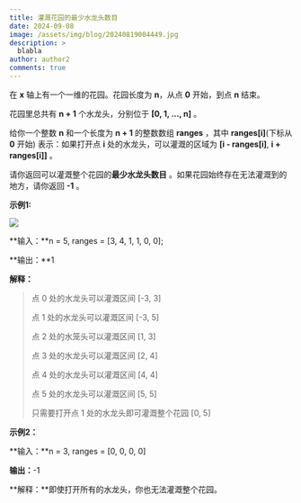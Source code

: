 ```yaml
---
title: 灌溉花园的最少水龙头数目
date: 2024-09-08
image: /assets/img/blog/20240819004449.jpg
description: >
  blabla
author: author2
comments: true
---
```


在 **x** 轴上有一个一维的花园。花园长度为 **n**，从点 **0** 开始，到点 **n** 结束。

花园里总共有 **n + 1** 个水龙头，分别位于 **[0, 1, ..., n]** 。

给你一个整数 **n** 和一个长度为 **n + 1** 的整数数组 **ranges** ，其中 **ranges[i]**(下标从 **0** 开始) 表示：如果打开点 **i** 处的水龙头，可以灌溉的区域为 **[i -  ranges[i]**, **i + ranges[i]]** 。

请你返回可以灌溉整个花园的**最少水龙头数目** 。如果花园始终存在无法灌溉到的地方，请你返回 **-1** 。

**示例1:**

![](https://assets.leetcode-cn.com/aliyun-lc-upload/uploads/2020/01/19/1685_example_1.png)

**输入：**n = 5, ranges = [3, 4, 1, 1, 0, 0];

**输出：**1

**解释：**

> 点 0 处的水龙头可以灌溉区间 [-3, 3]
>
> 点 1 处的水龙头可以灌溉区间 [-3, 5]
>
> 点 2 处的水笼头可以灌溉区间 [1, 3]
>
> 点 3 处的水龙头可以灌溉区间 [2, 4]
>
> 点 4 处的水龙头可以灌溉区间 [4, 4]
>
> 点 5 处的水龙头可以灌溉区间 [5, 5]
>
> 只需要打开点 1 处的水龙头即可灌溉整个花园 [0, 5]

**示例2：**

**输入：**n = 3, ranges = [0, 0, 0, 0]

**输出：**-1

**解释：**即使打开所有的水龙头，你也无法灌溉整个花园。